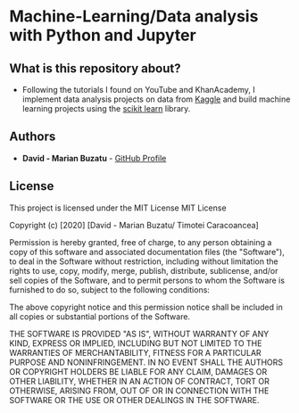 # Machine-Learning/Data analysis with Python and Jupyter

## What is this repository about?
* Following the tutorials I found on YouTube and KhanAcademy, I implement data analysis projects on data from <a href="https://www.kaggle.com/">Kaggle</a> and build
machine learning projects using the <a href="https://scikit-learn.org/stable/">scikit learn</a> library.

## Authors

* **David - Marian Buzatu** - [GitHub Profile](https://github.com/davidbuzatu-marian)

## License

This project is licensed under the MIT License
MIT License

Copyright (c) [2020] [David - Marian Buzatu/ Timotei Caracoancea]

Permission is hereby granted, free of charge, to any person obtaining a copy
of this software and associated documentation files (the "Software"), to deal
in the Software without restriction, including without limitation the rights
to use, copy, modify, merge, publish, distribute, sublicense, and/or sell
copies of the Software, and to permit persons to whom the Software is
furnished to do so, subject to the following conditions:

The above copyright notice and this permission notice shall be included in all
copies or substantial portions of the Software.

THE SOFTWARE IS PROVIDED "AS IS", WITHOUT WARRANTY OF ANY KIND, EXPRESS OR
IMPLIED, INCLUDING BUT NOT LIMITED TO THE WARRANTIES OF MERCHANTABILITY,
FITNESS FOR A PARTICULAR PURPOSE AND NONINFRINGEMENT. IN NO EVENT SHALL THE
AUTHORS OR COPYRIGHT HOLDERS BE LIABLE FOR ANY CLAIM, DAMAGES OR OTHER
LIABILITY, WHETHER IN AN ACTION OF CONTRACT, TORT OR OTHERWISE, ARISING FROM,
OUT OF OR IN CONNECTION WITH THE SOFTWARE OR THE USE OR OTHER DEALINGS IN THE
SOFTWARE.
